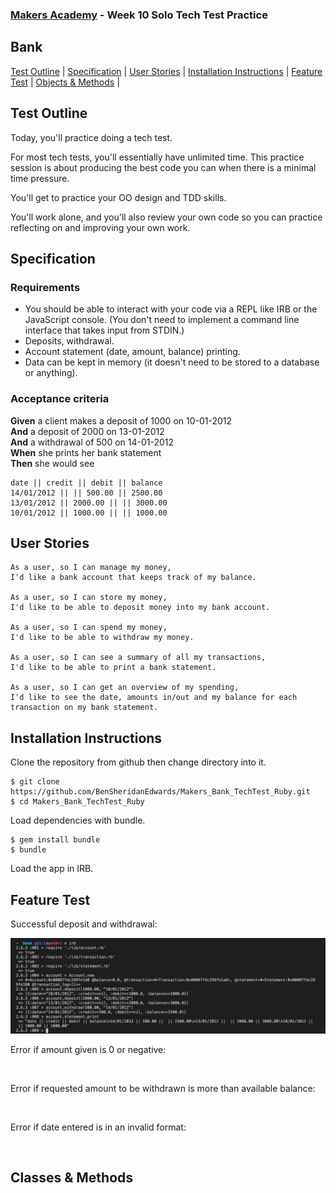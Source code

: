 
### [Makers Academy](http://www.makersacademy.com) - Week 10 Solo Tech Test Practice
Bank
-

[Test Outline](#Outline) | [Specification](#Specification) | [User Stories](#Story) | [Installation Instructions](#Installation) | [Feature Test](#Feature_Tests) | [Objects & Methods](#Methods) |


## <a name="Outline">Test Outline</a>

Today, you'll practice doing a tech test.

For most tech tests, you'll essentially have unlimited time.  This practice session is about producing the best code you can when there is a minimal time pressure.

You'll get to practice your OO design and TDD skills.

You'll work alone, and you'll also review your own code so you can practice reflecting on and improving your own work.

## <a name="Specification">Specification</a>

### Requirements

* You should be able to interact with your code via a REPL like IRB or the JavaScript console.  (You don't need to implement a command line interface that takes input from STDIN.)
* Deposits, withdrawal.
* Account statement (date, amount, balance) printing.
* Data can be kept in memory (it doesn't need to be stored to a database or anything).

### Acceptance criteria

**Given** a client makes a deposit of 1000 on 10-01-2012  
**And** a deposit of 2000 on 13-01-2012  
**And** a withdrawal of 500 on 14-01-2012  
**When** she prints her bank statement  
**Then** she would see

```
date || credit || debit || balance
14/01/2012 || || 500.00 || 2500.00
13/01/2012 || 2000.00 || || 3000.00
10/01/2012 || 1000.00 || || 1000.00
```

## <a name="Story">User Stories</a>

```
As a user, so I can manage my money, 
I'd like a bank account that keeps track of my balance.

As a user, so I can store my money, 
I'd like to be able to deposit money into my bank account.

As a user, so I can spend my money, 
I'd like to be able to withdraw my money. 

As a user, so I can see a summary of all my transactions,
I'd like to be able to print a bank statement. 

As a user, so I can get an overview of my spending, 
I'd like to see the date, amounts in/out and my balance for each transaction on my bank statement.
```

## <a name="Installation">Installation Instructions</a>

Clone the repository from github then change directory into it.

```
$ git clone https://github.com/BenSheridanEdwards/Makers_Bank_TechTest_Ruby.git
$ cd Makers_Bank_TechTest_Ruby
```
Load dependencies with bundle.
```
$ gem install bundle
$ bundle
```

Load the app in IRB.

## <a name="Feature_Tests">Feature Test</a>

Successful deposit and withdrawal:

![](https://github.com/BenSheridanEdwards/Makers_Bank_TechTest_Ruby/blob/master/IRB_Feature_Test.png)

Error if amount given is 0 or negative:

![]()

Error if requested amount to be withdrawn is more than available balance:

![]()

Error if date entered is in an invalid format:

![]()

## <a name="Methods">Classes & Methods</a>